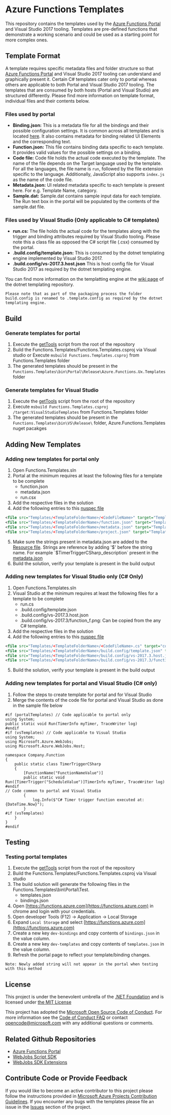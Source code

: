 # Azure Functions Templates
This repository contains the templates used by the [Azure Functions Portal](https://functions.azure.com/signin) and Visual Studio 2017 tooling. Templates are pre-defined functions that demonstrate a working scenario and could be used as a starting point for more complex ones.

## Template Format
A template requires specific metadata files and folder structure so that [Azure Functions Portal](https://functions.azure.com/signin) and Visual Studio 2017 tooling can understand and graphically present it. Certain C# templates cater only to portal whereas others are applicable to both Portal and Visual Studio 2017 tooling. The templates that are consumed by both hosts (Portal and Visual Studio) are structured differently.  Please find more information on template format, individual files and their contents below.

### Files used by portal
- **Binding.json:** This is a metadata file for all the bindings and their possible configuration settings. It is common across all templates and is located [here](/Functions.Templates/Bindings/bindings.json). It also contains metadata for binding related UI Elements and the corresponding text.
- **Function.json:** This file contains binding data specific to each template. It provides valid values for the possible settings on a binding.
- **Code file:** Code file holds the actual code executed by the template. The name of the file depends on the Target language used by the template. For all the languages, the file name is `run`, followed by the file extension specific to the language. Additionally, JavaScript also supports `index.js` as the name of the code file.
- **Metadata.json:** UI related metadata specific to each template is present here. For e.g. Template Name, category.
- **Sample.dat:** Sample.dat contains sample input data for each template. The Run text box in the portal will be populated by the contents of the sample.dat file.

### Files used by Visual Studio (Only applicable to C# templates)

- **run.cs:** The file holds the actual code for the templates along with the trigger and binding attributes required by Visual Studio tooling. Please note this a class file as opposed the C# script file (.csx) consumed by the portal.
- **.build.config/template.json:** This is consumed by the dotnet templating engine implemented by Visual Studio 2017.
- **.build.config/vs-2017.3.host.json** This is host config file for Visual Studio 2017 as required by the dotnet templating engine.

You can find more information on the templatting engine at the [wiki page](https://github.com/dotnet/templating/wiki) of the dotnet templating repository.
 
`Please note that as part of the packaging process the folder build.config is renamed to .template.config as required by the dotnet templating engine.`

## Build

### Generate templates for portal
1. Execute the [getTools](getTools.ps1) script from the root of the repository
2. Build the Functions.Templates/Functions.Templates.csproj via Visual studio or Execute `msbuild Functions.Templates.csproj` from Functions.Templates folder
3. The generated templates should be present in the `Functions.Templates\bin\Portal\Release\Azure.Functions.Ux.Templates` folder

### Generate templates for Visual Studio
1. Execute the [getTools](getTools.ps1) script from the root of the repository
2. Execute `msbuild Functions.Templates.csproj /target:VisualStudioTemplates` from Functions.Templates folder
3. The generated templates should be present in the `Functions.Templates\bin\VS\Release\` folder, Azure.Functions.Templates nuget pacakges

## Adding New Templates

### Adding new templates for portal only
1. Open Functions.Templates.sln
2. Portal at the minimum requires at least the following files for a template to be complete
    - function.json
    - metadata.json
    - run.csx
3. Add the respective files in the solution
4. Add the following entries to this [nuspec file](Functions.Templates/PortalTemplates.nuspec)
```XML
<file src="Templates/<TemplateFolderName>/<CodeFileName>" target="Templates/<TemplateFolderName>/run.<ext>" />
<file src="Templates/<TemplateFolderName>/function.json" target="Templates/<TemplateFolderName>/function.json" />
<file src="Templates/<TemplateFolderName>/metadata.json" target="Templates/<TemplateFolderName>/metadata.json" />
<file src="Templates/<TemplateFolderName>/project.json" target="Templates/<TemplateFolderName>/project.json" />
```
5. Make sure the strings present in metadata.json are added to the [Resource file](Functions.Templates/Resources/Resources.resx). Strings are reference by adding '$' before the string name. For example `$TimerTriggerCSharp_description` present in the [metadata.json](Functions.Templates/Templates/TimerTrigger-CSharp/metadata.json)
6. Build the solution, verify your template is present in the build output

### Adding new templates for Visual Studio only (C# Only)
1. Open Functions.Templates.sln
2. Visual Studio at the minimum requires at least the following files for a template to be complete    
    - run.cs
    - .build.config/template.json
    - .build.config/vs-2017.3.host.json
    - .build.config/vs-2017.3/function_f.png: Can be copied from the any C# template.
3. Add the respective files in the solution
4. Add the following entries to this [nuspec file](Functions.Templates/ItemTemplates.nuspec)
```XML
<file src="Templates/<TemplateFolderName>/<CodeFileName>.cs" target="content/<TemplateFolderName>/<CodeFileName>.cs" />
<file src="Templates/<TemplateFolderName>/build.config/template.json" target="content/<TemplateFolderName>/.template.config/template.json" />
<file src="Templates/<TemplateFolderName>/build.config/vs-2017.3.host.json" target="content/<TemplateFolderName>/.template.config/vs-2017.3.host.json" />
<file src="Templates/<TemplateFolderName>/build.config/vs-2017.3/function_f.png" target="content/<TemplateFolderName>/.template.config/vs-2017.3/function_f.png" />
```
5. Build the solution, verify your template is present in the build output

### Adding new templates for portal and Visual Studio (C# only)
1. Follow the steps to create template for portal and for Visual Studio
2. Merge the contents of the code file for portal and Visual Studio as done in the sample file below
```CSHARP
#if (portalTemplates) // Code applicable to portal only
using System;
public static void Run(TimerInfo myTimer, TraceWriter log)
#endif
#if (vsTemplates) // Code applicable to Visual Studio
using System;
using Microsoft.Azure.WebJobs;
using Microsoft.Azure.WebJobs.Host;

namespace Company.Function
{
    public static class TimerTriggerCSharp
    {
        [FunctionName("FunctionNameValue")]
        public static void Run([TimerTrigger("ScheduleValue")]TimerInfo myTimer, TraceWriter log)
#endif
// Code common to portal and Visual Studio
        {
            log.Info($"C# Timer trigger function executed at: {DateTime.Now}");
        }
#if (vsTemplates)
    }
}
#endif
```

## Testing 

### Testing portal templates
1. Execute the [getTools](getTools.ps1) script from the root of the repository
2. Build the Functions.Templates/Functions.Templates.csproj via Visual studio
3. The build solution will generate the following files in the Functions.Templates\bin\Portal\Test.
    - templates.json
    - bindings.json
4. Open [https://functions.azure.com](https://functions.azure.com) in chrome and login with your credentials.
5. Open developer Tools (F12) -> Application -> Local Storage
6. Expand `Local Storage` and select [https://functions.azure.com](https://functions.azure.com)
7. Create a new key `dev-bindings` and copy contents of `bindings.json` in the value column.
8. Create a new key `dev-templates` and copy contents of `templates.json` in the value column.
9. Refresh the portal page to reflect your template/binding changes.

`Note: Newly added string will not appear in the portal when testing with this method`

## License

This project is under the benevolent umbrella of the [.NET Foundation](http://www.dotnetfoundation.org/) and is licensed under [the MIT License](LICENSE.txt)

This project has adopted the [Microsoft Open Source Code of Conduct](https://opensource.microsoft.com/codeofconduct/). For more information see the [Code of Conduct FAQ](https://opensource.microsoft.com/codeofconduct/faq/) or contact [opencode@microsoft.com](mailto:opencode@microsoft.com) with any additional questions or comments.

## Related Github Repositories
- [Azure Functions Portal](https://github.com/projectkudu/AzureFunctionsPortal)
- [WebJobs Script SDK](https://github.com/Azure/azure-webjobs-sdk-script/)
- [WebJobs SDK Extensions](https://github.com/Azure/azure-webjobs-sdk-extensions)

## Contribute Code or Provide Feedback
If you would like to become an active contributor to this project please follow the instructions provided in [Microsoft Azure Projects Contribution Guidelines](http://azure.github.com/guidelines.html).
If you encounter any bugs with the templates please file an issue in the [Issues](https://github.com/Azure/azure-webjobs-sdk-templates/issues) section of the project.